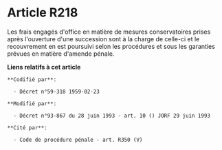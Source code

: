 # Article R218

Les frais engagés d'office en matière de mesures conservatoires prises après l'ouverture d'une succession sont à la charge de
celle-ci et le recouvrement en est poursuivi selon les procédures et sous les garanties prévues en matière d'amende pénale.

**Liens relatifs à cet article**

	**Codifié par**:

	  - Décret n°59-318 1959-02-23

	**Modifié par**:

	  - Décret n°93-867 du 28 juin 1993 - art. 10 () JORF 29 juin 1993

	**Cité par**:

	  - Code de procédure pénale - art. R350 (V)
